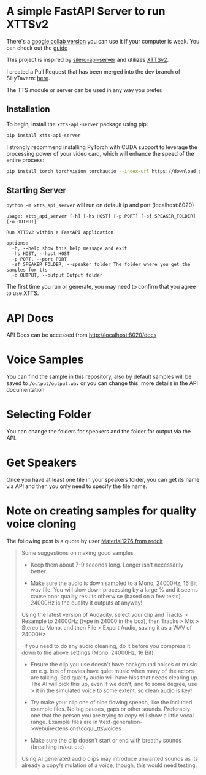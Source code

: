 # A simple FastAPI Server to run XTTSv2

There's a [google collab version](https://colab.research.google.com/drive/1b-X3q5miwYLVMuiH_T73odMO8cbtICEY?usp=sharing) you can use it if your computer is weak.
You can check out the [guide](https://rentry.org/xtts-api-server-colab-guide)

This project is inspired by [silero-api-server](https://github.com/ouoertheo/silero-api-server) and utilizes [XTTSv2](https://github.com/coqui-ai/TTS).

I created a Pull Request that has been merged into the dev branch of SillyTavern: [here](https://github.com/SillyTavern/SillyTavern/pull/1383).

The TTS module or server can be used in any way you prefer.

## Installation

To begin, install the `xtts-api-server` package using pip:

```bash
pip install xtts-api-server
```

I strongly recommend installing PyTorch with CUDA support to leverage the processing power of your video card, which will enhance the speed of the entire process:

```bash
pip install torch torchvision torchaudio --index-url https://download.pytorch.org/whl/cu118
```

## Starting Server

`python -m xtts_api_server` will run on default ip and port (localhost:8020)

```
usage: xtts_api_server [-h] [-hs HOST] [-p PORT] [-sf SPEAKER_FOLDER] [-o OUTPUT]

Run XTTSv2 within a FastAPI application

options:
  -h, --help show this help message and exit
  -hs HOST, --host HOST
  -p PORT, --port PORT
  -sf SPEAKER_FOLDER, --speaker_folder The folder where you get the samples for tts
  -o OUTPUT, --output Output folder
```

The first time you run or generate, you may need to confirm that you agree to use XTTS.

# API Docs

API Docs can be accessed from [http://localhost:8020/docs](http://localhost:8020/docs)

# Voice Samples

You can find the sample in this repository, also by default samples will be saved to `/output/output.wav` or you can change this, more details in the API documentation

# Selecting Folder

You can change the folders for speakers and the folder for output via the API.

# Get Speakers

Once you have at least one file in your speakers folder, you can get its name via API and then you only need to specify the file name.

# Note on creating samples for quality voice cloning

The following post is a quote by user [Material1276 from reddit](https://www.reddit.com/r/Oobabooga/comments/1807tsl/comment/ka5l8w9/?share_id=_5hh4KJTXrEOSP0hR0hCK&utm_content=2&utm_medium=android_app&utm_name=androidcss&utm_source=share&utm_term=1)

> Some suggestions on making good samples
>
> - Keep them about 7-9 seconds long. Longer isn't necessarily better.
>
> - Make sure the audio is down sampled to a Mono, 24000Hz, 16 Bit wav file. You will slow down processing by a large % and it seems cause poor quality results otherwise (based on a few tests). 24000Hz is the quality it outputs at anyway!
>
> Using the latest version of Audacity, select your clip and Tracks > Resample to 24000Hz (type in 24000 in the box), then Tracks > Mix > Stereo to Mono. and then File > Export Audio, saving it as a WAV of 24000Hz
>
> -If you need to do any audio cleaning, do it before you compress it down to the above settings (Mono, 24000Hz, 16 Bit).
>
> - Ensure the clip you use doesn't have background noises or music on e.g. lots of movies have quiet music when many of the actors are talking. Bad quality audio will have hiss that needs clearing up. The AI will pick this up, even if we don't, and to some degree, use > it in the simulated voice to some extent, so clean audio is key!
>
> - Try make your clip one of nice flowing speech, like the included example files. No big pauses, gaps or other sounds. Preferably one that the person you are trying to copy will show a little vocal range. Example files are in \text-generation- >webui\extensions\coqui_tts\voices
>
> - Make sure the clip doesn't start or end with breathy sounds (breathing in/out etc).
>
> Using AI generated audio clips may introduce unwanted sounds as its already a copy/simulation of a voice, though, this would need testing.
